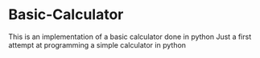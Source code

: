 # Basic-Calculator
This is an implementation of a basic calculator done in python
Just a first attempt at programming a simple calculator in python
